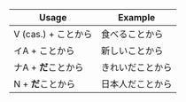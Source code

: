 |Usage|Example|
|-|-|
|V (cas.) + ことから|食べることから|
|イA + ことから|新しいことから|
|ナA + **だ**ことから|きれいだことから|
|N + **だ**ことから|日本人だことから|